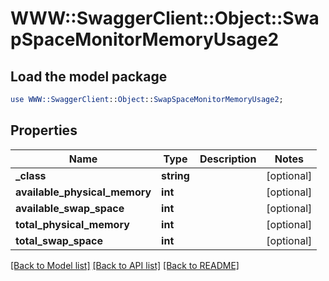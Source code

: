 # WWW::SwaggerClient::Object::SwapSpaceMonitorMemoryUsage2

## Load the model package
```perl
use WWW::SwaggerClient::Object::SwapSpaceMonitorMemoryUsage2;
```

## Properties
Name | Type | Description | Notes
------------ | ------------- | ------------- | -------------
**_class** | **string** |  | [optional] 
**available_physical_memory** | **int** |  | [optional] 
**available_swap_space** | **int** |  | [optional] 
**total_physical_memory** | **int** |  | [optional] 
**total_swap_space** | **int** |  | [optional] 

[[Back to Model list]](../README.md#documentation-for-models) [[Back to API list]](../README.md#documentation-for-api-endpoints) [[Back to README]](../README.md)


